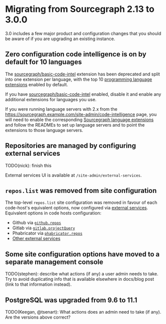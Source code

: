 # Migrating from Sourcegraph 2.13 to 3.0.0

3.0 includes a few major product and configuration changes that you should be aware of if you are upgrading an existing instance.

## Zero configuration code intelligence is on by default for 10 languages

The [sourcegraph/basic-code-intel](https://sourcegraph.com/extensions/sourcegraph/basic-code-intel) extension has been deprecated and split into one extension per language, with the top 10 [programming language extensions](https://sourcegraph.com/extensions?query=category%3A"Programming+languages") enabled by default.

If you have [sourcegraph/basic-code-intel](https://sourcegraph.com/extensions/sourcegraph/basic-code-intel) enabled, disable it and enable any additional extensions for languages you use.

If you were running language servers with 2.x from the https://sourcegraph.example.com/site-admin/code-intelligence page, you will need to enable the corresponding [Sourcegraph language extensions](https://sourcegraph.com/extensions?query=category%3A"Programming+languages") and follow the READMEs to set up language servers and to point the extensions to those language servers.

## Repositories are managed by configuring external services

TODO(nick): finish this

External services UI is available at `/site-admin/external-services`.

## `repos.list` was removed from site configuration

The top-level `repos.list` site configuration was removed in favour of each code-host's equivalent options, now configured via [external services](#Repositories-are-managed-by-configuring-external-services). Equivalent options in code hosts configuration:
  - Github via [`github.repos`](https://docs.sourcegraph.com/admin/site_config/all#repos-array)
  - Gitlab via [`gitlab.projectQuery`](https://docs.sourcegraph.com/admin/site_config/all#projectquery-array)
  - Phabricator via [`phabricator.repos`](https://docs.sourcegraph.com/admin/site_config/all#phabricator-array)
  - [Other external services](https://docs.sourcegraph.com/admin/repo/add_from_other_external_services)

## Some site configuration options have moved to a separate management console

TODO(stephen): describe what actions (if any) a user admin needs to take. Try to avoid duplicating info that is available elsewhere in docs/blog post (link to that information instead).

## PostgreSQL was upgraded from 9.6 to 11.1

TODO(Keegan, @tsenart): What actions does an admin need to take (if any). Are the versions above correct?
